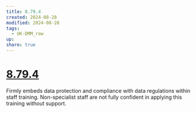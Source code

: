 ```yaml
---
title: 8.79.4
created: 2024-08-28
modified: 2024-08-28
tags:
  - UK-DMM_row
up: 
share: true
---
```

# [8.79.4](8.79.4.md)

Firmly embeds data protection and compliance with data regulations within staff training. Non-specialist staff are not fully confident in applying this training without support.
